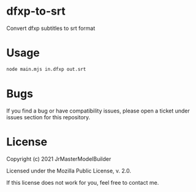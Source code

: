 # dfxp-to-srt

Convert dfxp subtitles to srt format


# Usage

```bash
node main.mjs in.dfxp out.srt
```


# Bugs

If you find a bug or have compatibility issues, please open a ticket under issues section for this repository.


# License

Copyright (c) 2021 JrMasterModelBuilder

Licensed under the Mozilla Public License, v. 2.0.

If this license does not work for you, feel free to contact me.
